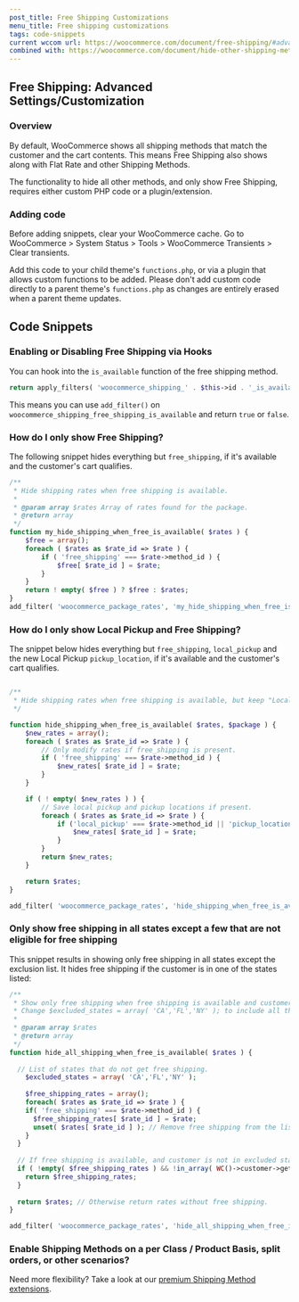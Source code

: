 ```yaml
---
post_title: Free Shipping Customizations
menu_title: Free shipping customizations
tags: code-snippets
current wccom url: https://woocommerce.com/document/free-shipping/#advanced-settings-customization
combined with: https://woocommerce.com/document/hide-other-shipping-methods-when-free-shipping-is-available/#use-a-plugin
---
```


## Free Shipping: Advanced Settings/Customization

### Overview

By default, WooCommerce shows all shipping methods that match the customer and the cart contents. This means Free Shipping also shows along with Flat Rate and other Shipping Methods. 

The functionality to hide all other methods, and only show Free Shipping, requires either custom PHP code or a plugin/extension.

### Adding code

Before adding snippets, clear your WooCommerce cache. Go to WooCommerce > System Status > Tools > WooCommerce Transients > Clear transients.

Add this code to your child theme's `functions.php`, or via a plugin that allows custom functions to be added. Please don't add custom code directly to a parent theme's `functions.php` as changes are entirely erased when a parent theme updates.

## Code Snippets

### Enabling or Disabling Free Shipping via Hooks

You can hook into the `is_available` function of the free shipping method.

```php
return apply_filters( 'woocommerce_shipping_' . $this->id . '_is_available', $is_available );
```

This means you can use `add_filter()` on `woocommerce_shipping_free_shipping_is_available` and return `true` or `false`.

### How do I only show Free Shipping?

The following snippet hides everything but `free_shipping`, if it's available and the customer's cart qualifies. 

```php
/**
 * Hide shipping rates when free shipping is available.
 *
 * @param array $rates Array of rates found for the package.
 * @return array
 */
function my_hide_shipping_when_free_is_available( $rates ) {
	$free = array();
	foreach ( $rates as $rate_id => $rate ) {
		if ( 'free_shipping' === $rate->method_id ) {
			$free[ $rate_id ] = $rate;
		}
	}
	return ! empty( $free ) ? $free : $rates;
}
add_filter( 'woocommerce_package_rates', 'my_hide_shipping_when_free_is_available', 100 );
```

### How do I only show Local Pickup and Free Shipping?

The snippet below hides everything but `free_shipping`, `local_pickup` and the new Local Pickup `pickup_location`, if it's available and the customer's cart qualifies. 

```php

/**
 * Hide shipping rates when free shipping is available, but keep "Local pickup" 
 */

function hide_shipping_when_free_is_available( $rates, $package ) {
	$new_rates = array();
	foreach ( $rates as $rate_id => $rate ) {
		// Only modify rates if free_shipping is present.
		if ( 'free_shipping' === $rate->method_id ) {
			$new_rates[ $rate_id ] = $rate;
		}
	}

	if ( ! empty( $new_rates ) ) {
		// Save local pickup and pickup locations if present.
		foreach ( $rates as $rate_id => $rate ) {
			if ('local_pickup' === $rate->method_id || 'pickup_location' === $rate->method_id) {
				$new_rates[ $rate_id ] = $rate;
			}
		}
		return $new_rates;
	}

	return $rates;
}

add_filter( 'woocommerce_package_rates', 'hide_shipping_when_free_is_available', 10, 2 );
```

### Only show free shipping in all states except a few that are not eligible for free shipping

This snippet results in showing only free shipping in all states except the exclusion list. It hides free shipping if the customer is in one of the states listed:

```php
/**
 * Show only free shipping when free shipping is available and customer is NOT in certain states, otherwise show all rates except free shipping.
 * Change $excluded_states = array( 'CA','FL','NY' ); to include all the states that DO NOT have free shipping
 *
 * @param array $rates
 * @return array
 */
function hide_all_shipping_when_free_is_available( $rates ) {
 
  // List of states that do not get free shipping.
	$excluded_states = array( 'CA','FL','NY' );
	
	$free_shipping_rates = array();
	foreach( $rates as $rate_id => $rate ) {
    if( 'free_shipping' === $rate->method_id ) {
      $free_shipping_rates[ $rate_id ] = $rate;
      unset( $rates[ $rate_id ] ); // Remove free shipping from the list of rates.
    }
  }
  
  // If free shipping is available, and customer is not in excluded states, return only free shipping options.
  if ( !empty( $free_shipping_rates ) && !in_array( WC()->customer->get_shipping_state(), $excluded_states ) ) {
    return $free_shipping_rates;
  }
  
  return $rates; // Otherwise return rates without free shipping.
}

add_filter( 'woocommerce_package_rates', 'hide_all_shipping_when_free_is_available' , 10, 2 );
```

### Enable Shipping Methods on a per Class / Product Basis, split orders, or other scenarios?

Need more flexibility? Take a look at our [premium Shipping Method extensions](https://woocommerce.com/product-category/woocommerce-extensions/shipping-methods/).



